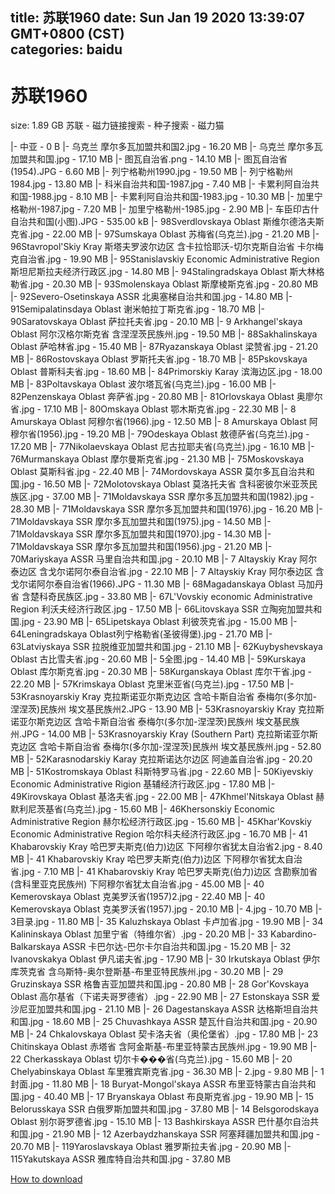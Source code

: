 
title: 苏联1960
date: Sun Jan 19 2020 13:39:07 GMT+0800 (CST)    
categories: baidu
---

# 苏联1960
size: 1.89 GB
 苏联 - 磁力链接搜索 - 种子搜索 - 磁力猫
 
|- 中亚 - 0 B
|- 乌克兰 摩尔多瓦加盟共和国2.jpg - 16.20 MB
|- 乌克兰 摩尔多瓦加盟共和国.jpg - 17.10 MB
|- 图瓦自治省.png - 14.10 MB
|- 图瓦自治省(1954).JPG - 6.60 MB
|- 列宁格勒州1990.jpg - 19.50 MB
|- 列宁格勒州1984.jpg - 13.80 MB
|- 科米自治共和国-1987.jpg - 7.40 MB
|- 卡累利阿自治共和国-1988.jpg - 8.10 MB
|- 卡累利阿自治共和国-1983.jpg - 10.30 MB
|- 加里宁格勒州-1987.jpg - 7.20 MB
|- 加里宁格勒州-1985.jpg - 2.90 MB
|- 车臣印古什自治共和国(小图).JPG - 535.00 kB
|- 98Sverdlovskaya Oblast 斯维尔德洛夫斯克省.jpg - 22.00 MB
|- 97Sumskaya Oblast 苏梅省(乌克兰).jpg - 21.20 MB
|- 96Stavropol'Skiy Kray 斯塔夫罗波尔边区 含卡拉恰耶沃-切尔克斯自治省 卡尔梅克自治省.jpg - 19.90 MB
|- 95Stanislavskiy Economic Administrative Region 斯坦尼斯拉夫经济行政区.jpg - 14.80 MB
|- 94Stalingradskaya Oblast 斯大林格勒省.jpg - 20.30 MB
|- 93Smolenskaya Oblast 斯摩棱斯克省.jpg - 20.80 MB
|- 92Severo-Osetinskaya ASSR 北奥塞梯自治共和国.jpg - 14.80 MB
|- 91Semipalatinsdaya Oblast 谢米帕拉丁斯克省.jpg - 18.70 MB
|- 90Saratovskaya Oblast 萨拉托夫省.jpg - 20.10 MB
|- 9 Arkhangel'skaya Oblast 阿尔汉格尔斯克省 含涅涅茨民族州.jpg - 19.50 MB
|- 88Sakhalinskaya Oblast 萨哈林省.jpg - 15.40 MB
|- 87Ryazanskaya Oblast 梁赞省.jpg - 21.20 MB
|- 86Rostovskaya Oblast 罗斯托夫省.jpg - 18.70 MB
|- 85Pskovskaya Oblast 普斯科夫省.jpg - 18.60 MB
|- 84Primorskiy Karay 滨海边区.jpg - 18.00 MB
|- 83Poltavskaya Oblast 波尔塔瓦省(乌克兰).jpg - 16.00 MB
|- 82Penzenskaya Oblast 奔萨省.jpg - 20.80 MB
|- 81Orlovskaya Oblast 奥廖尔省.jpg - 17.10 MB
|- 80Omskaya Oblast 鄂木斯克省.jpg - 22.30 MB
|- 8 Amurskaya Oblast 阿穆尔省(1966).jpg - 12.50 MB
|- 8 Amurskaya Oblast 阿穆尔省(1956).jpg - 19.20 MB
|- 79Odeskaya Oblast 敖德萨省(乌克兰).jpg - 17.20 MB
|- 77Nikolaevskaya Oblast 尼古拉耶夫省(乌克兰).jpg - 16.10 MB
|- 76Murmanskaya Oblast 摩尔曼斯克省.jpg - 21.30 MB
|- 75Moskovskaya Oblast 莫斯科省.jpg - 22.40 MB
|- 74Mordovskaya ASSR 莫尔多瓦自治共和国.jpg - 16.50 MB
|- 72Molotovskaya Oblast 莫洛托夫省 含科密彼尔米亚茨民族区.jpg - 37.00 MB
|- 71Moldavskaya SSR 摩尔多瓦加盟共和国(1982).jpg - 28.30 MB
|- 71Moldavskaya SSR 摩尔多瓦加盟共和国(1976).jpg - 16.20 MB
|- 71Moldavskaya SSR 摩尔多瓦加盟共和国(1975).jpg - 14.50 MB
|- 71Moldavskaya SSR 摩尔多瓦加盟共和国(1970).jpg - 14.30 MB
|- 71Moldavskaya SSR 摩尔多瓦加盟共和国(1956).jpg - 21.20 MB
|- 70Mariyskaya ASSR 马里自治共和国.jpg - 20.10 MB
|- 7 Altayskiy Kray 阿尔泰边区 含戈尔诺阿尔泰自治省.jpg - 22.10 MB
|- 7 Altayskiy Kray 阿尔泰边区 含戈尔诺阿尔泰自治省(1966).JPG - 11.30 MB
|- 68Magadanskaya Oblast 马加丹省 含楚科奇民族区.jpg - 33.80 MB
|- 67L'Vovskiy economic Administrative Region 利沃夫经济行政区.jpg - 17.50 MB
|- 66Litovskaya SSR 立陶宛加盟共和国.jpg - 23.90 MB
|- 65Lipetskaya Oblast 利彼茨克省.jpg - 15.00 MB
|- 64Leningradskaya Oblast列宁格勒省(圣彼得堡).jpg - 21.70 MB
|- 63Latviyskaya SSR 拉脱维亚加盟共和国.jpg - 21.10 MB
|- 62Kuybyshevskaya Oblast 古比雪夫省.jpg - 20.60 MB
|- 5全图.jpg - 14.40 MB
|- 59Kurskaya Oblast 库尔斯克省.jpg - 20.30 MB
|- 58Kurganskaya Oblast 库尔干省.jpg - 22.20 MB
|- 57Krimskaya Oblast 克里米亚省(乌克兰).jpg - 17.50 MB
|- 53Krasnoyarskiy Kray 克拉斯诺亚尔斯克边区 含哈卡斯自治省 泰梅尔(多尔加-涅涅茨)民族州 埃文基民族州2.JPG - 13.90 MB
|- 53Krasnoyarskiy Kray 克拉斯诺亚尔斯克边区 含哈卡斯自治省 泰梅尔(多尔加-涅涅茨)民族州 埃文基民族州.JPG - 14.00 MB
|- 53Krasnoyarskiy Kray (Southern Part) 克拉斯诺亚尔斯克边区 含哈卡斯自治省 泰梅尔(多尔加-涅涅茨)民族州 埃文基民族州.jpg - 52.80 MB
|- 52Karasnodarskiy Karay 克拉斯诺达尔边区 阿迪盖自治省.jpg - 20.20 MB
|- 51Kostromskaya Oblast 科斯特罗马省.jpg - 22.60 MB
|- 50Kiyevskiy Economic Administrative Rigion 基辅经济行政区.jpg - 17.80 MB
|- 49Kirovskaya Oblast 基洛夫省.jpg - 22.00 MB
|- 47Khmel'Nitskaya Oblast 赫默利尼茨基省(乌克兰).jpg - 15.60 MB
|- 46Khersonskiy Economic Administrative Region 赫尔松经济行政区.jpg - 15.60 MB
|- 45Khar'Kovskiy Economic Administrative Region 哈尔科夫经济行政区.jpg - 16.70 MB
|- 41 Khabarovskiy Kray 哈巴罗夫斯克(伯力)边区 下阿穆尔省犹太自治省2.jpg - 8.40 MB
|- 41 Khabarovskiy Kray 哈巴罗夫斯克(伯力)边区 下阿穆尔省犹太自治省.jpg - 7.10 MB
|- 41 Khabarovskiy Kray 哈巴罗夫斯克(伯力)边区 含勘察加省(含科里亚克民族州) 下阿穆尔省犹太自治省.jpg - 45.00 MB
|- 40 Kemerovskaya Oblast 克美罗沃省(1957)2.jpg - 22.40 MB
|- 40 Kemerovskaya Oblast 克美罗沃省(1957).jpg - 20.10 MB
|- 4.jpg - 10.70 MB
|- 3目录.jpg - 11.80 MB
|- 35 Kaluzhskaya Oblast 卡卢加省.jpg - 19.90 MB
|- 34 Kalininskaya Oblast 加里宁省（特维尔省）.jpg - 20.20 MB
|- 33 Kabardino-Balkarskaya ASSR 卡巴尔达-巴尔卡尔自治共和国.jpg - 15.20 MB
|- 32 Ivanovskakya Oblast 伊凡诺夫省.jpg - 17.90 MB
|- 30 Irkutskaya Oblast 伊尔库茨克省 含乌斯特-奥尔登斯基-布里亚特民族州.jpg - 30.20 MB
|- 29 Gruzinskaya SSR 格鲁吉亚加盟共和国.jpg - 20.80 MB
|- 28 Gor'Kovskaya Oblast 高尔基省（下诺夫哥罗德省）.jpg - 22.90 MB
|- 27 Estonskaya SSR 爱沙尼亚加盟共和国.jpg - 21.10 MB
|- 26 Dagestanskaya ASSR 达格斯坦自治共和国.jpg - 18.60 MB
|- 25 Chuvashkaya ASSR 楚瓦什自治共和国.jpg - 20.90 MB
|- 24 Chkalovskaya Oblast 契卡洛夫省（奥伦堡省）.jpg - 17.80 MB
|- 23 Chitinskaya Oblast 赤塔省 含阿金斯基-布里亚特蒙古民族州.jpg - 19.90 MB
|- 22 Cherkasskaya Oblast 切尔卡���省(乌克兰).jpg - 15.60 MB
|- 20 Chelyabinskaya Oblast 车里雅宾斯克省.jpg - 36.30 MB
|- 2.jpg - 9.80 MB
|- 1封面.jpg - 11.80 MB
|- 18 Buryat-Mongol'skaya ASSR 布里亚特蒙古自治共和国.jpg - 40.40 MB
|- 17 Bryanskaya Oblast 布良斯克省.jpg - 19.90 MB
|- 15 Belorusskaya SSR 白俄罗斯加盟共和国.jpg - 37.80 MB
|- 14 Belsgorodskaya Oblast 别尔哥罗德省.jpg - 15.10 MB
|- 13 Bashkirskaya ASSR 巴什基尔自治共和国.jpg - 21.90 MB
|- 12 Azerbaydzhanskaya SSR 阿塞拜疆加盟共和国.jpg - 20.70 MB
|- 119Yaroslavskaya Oblast 雅罗斯拉夫省.jpg - 20.90 MB
|- 115Yakutskaya ASSR 雅库特自治共和国.jpg - 37.80 MB

[How to download](https://bpcam.bemobtrk.com/go/2ceec3aa-1ca2-46d6-b9ff-aaa5c184517c?jno=4637)